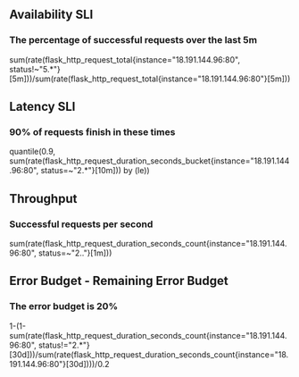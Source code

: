 ## Availability SLI
### The percentage of successful requests over the last 5m
sum(rate(flask_http_request_total{instance="18.191.144.96:80", status!~"5.*"}[5m]))/sum(rate(flask_http_request_total{instance="18.191.144.96:80"}[5m]))

## Latency SLI
### 90% of requests finish in these times
quantile(0.9, sum(rate(flask_http_request_duration_seconds_bucket{instance="18.191.144.96:80", status=~"2.*"}[10m])) by (le))

## Throughput
### Successful requests per second
sum(rate(flask_http_request_duration_seconds_count{instance="18.191.144.96:80", status=~"2.."}[1m]))

## Error Budget - Remaining Error Budget
### The error budget is 20%
1-(1-sum(rate(flask_http_request_duration_seconds_count{instance="18.191.144.96:80", status!="2.*"}[30d]))/sum(rate(flask_http_request_duration_seconds_count{instance="18.191.144.96:80"}[30d])))/0.2
